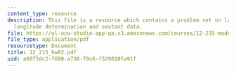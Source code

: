 ```yaml
---
content_type: resource
description: This file is a resource which contains a problem set on latitude and
  longitude determination and sextant data.
file: https://ol-ocw-studio-app-qa.s3.amazonaws.com/courses/12-215-modern-navigation-fall-2006/a6075dc2f680a73879c6f329810fa91f_12_215_hw02.pdf
file_type: application/pdf
resourcetype: Document
title: 12_215_hw02.pdf
uid: a6075dc2-f680-a738-79c6-f329810fa91f
---
```

